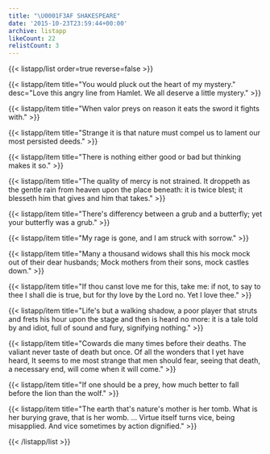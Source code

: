 ```yaml
---
title: "\U0001F3AF SHAKESPEARE"
date: '2015-10-23T23:59:44+00:00'
archive: listapp
likeCount: 22
relistCount: 3
---
```


<!--more-->

{{< listapp/list order=true reverse=false >}}

   {{< listapp/item title="You would pluck out the heart of my mystery."
      desc="Love this angry line from Hamlet. We all deserve a little mystery." >}}

   {{< listapp/item title="When valor preys on reason it eats the sword it fights with." >}}

   {{< listapp/item title="Strange it is that nature must compel us to lament our most persisted deeds." >}}

   {{< listapp/item title="There is nothing either good or bad but thinking makes it so." >}}

   {{< listapp/item title="The quality of mercy is not strained. It droppeth as the gentle rain from heaven upon the place beneath: it is twice blest; it blesseth him that gives and him that takes." >}}

   {{< listapp/item title="There's differency between a grub and a butterfly; yet your butterfly was a grub." >}}

   {{< listapp/item title="My rage is gone, and I am struck with sorrow." >}}

   {{< listapp/item title="Many a thousand widows shall this his mock mock out of their dear husbands; Mock mothers from their sons, mock castles down." >}}

   {{< listapp/item title="If thou canst love me for this, take me: if not, to say to thee I shall die is true, but for thy love by the Lord no. Yet I love thee." >}}

   {{< listapp/item title="Life's but a walking shadow, a poor player that struts and frets his hour upon the stage and then is heard no more: it is a tale told by and idiot, full of sound and fury, signifying nothing." >}}

   {{< listapp/item title="Cowards die many times before their deaths. The valiant never taste of death but once. Of all the wonders that I yet have heard, It seems to me most strange that men should fear, seeing that death, a necessary end, will come when it will come." >}}

   {{< listapp/item title="If one should be a prey, how much better to fall before the lion than the wolf." >}}

   {{< listapp/item title="The earth that's nature's mother is her tomb. What is her burying grave, that is her womb. … Virtue itself turns vice, being misapplied. And vice sometimes by action dignified." >}}

{{< /listapp/list >}}
